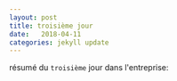 ```yaml
---
layout: post
title: troisième jour
date:   2018-04-11
categories: jekyll update
---
```

résumé du `troisième` jour dans l'entreprise:

